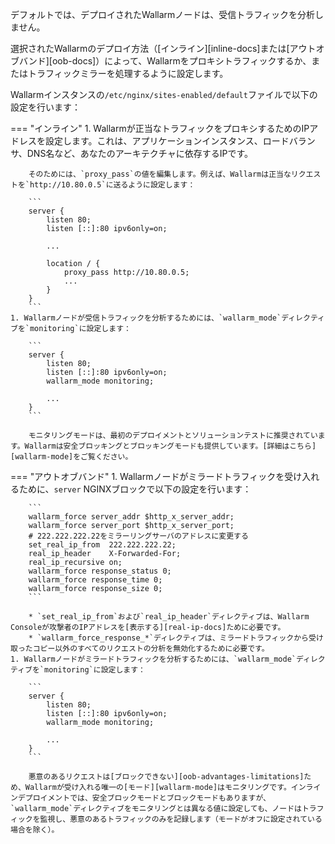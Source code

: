 デフォルトでは、デプロイされたWallarmノードは、受信トラフィックを分析しません。

選択されたWallarmのデプロイ方法（[インライン][inline-docs]または[アウトオブバンド][oob-docs]）によって、Wallarmをプロキシトラフィックするか、またはトラフィックミラーを処理するように設定します。

Wallarmインスタンスの`/etc/nginx/sites-enabled/default`ファイルで以下の設定を行います：

=== "インライン"
    1. Wallarmが正当なトラフィックをプロキシするためのIPアドレスを設定します。これは、アプリケーションインスタンス、ロードバランサ、DNS名など、あなたのアーキテクチャに依存するIPです。
    
        そのためには、`proxy_pass`の値を編集します。例えば、Wallarmは正当なリクエストを`http://10.80.0.5`に送るように設定します：

        ```
        server {
            listen 80;
            listen [::]:80 ipv6only=on;

            ...

            location / {
                proxy_pass http://10.80.0.5; 
                ...
            }
        }
        ```
    1. Wallarmノードが受信トラフィックを分析するためには、`wallarm_mode`ディレクティブを`monitoring`に設定します：

        ```
        server {
            listen 80;
            listen [::]:80 ipv6only=on;
            wallarm_mode monitoring;

            ...
        }
        ```
    
        モニタリングモードは、最初のデプロイメントとソリューションテストに推奨されています。Wallarmは安全ブロッキングとブロッキングモードも提供しています。[詳細はこちら][wallarm-mode]をご覧ください。
=== "アウトオブバンド"
    1. Wallarmノードがミラードトラフィックを受け入れるために、`server` NGINXブロックで以下の設定を行います：

        ```
        wallarm_force server_addr $http_x_server_addr;
        wallarm_force server_port $http_x_server_port;
        # 222.222.222.22をミラーリングサーバのアドレスに変更する
        set_real_ip_from  222.222.222.22;
        real_ip_header    X-Forwarded-For;
        real_ip_recursive on;
        wallarm_force response_status 0;
        wallarm_force response_time 0;
        wallarm_force response_size 0;
        ```

        * `set_real_ip_from`および`real_ip_header`ディレクティブは、Wallarm Consoleが攻撃者のIPアドレスを[表示する][real-ip-docs]ために必要です。
        * `wallarm_force_response_*`ディレクティブは、ミラードトラフィックから受け取ったコピー以外のすべてのリクエストの分析を無効化するために必要です。
    1. Wallarmノードがミラードトラフィックを分析するためには、`wallarm_mode`ディレクティブを`monitoring`に設定します：

        ```
        server {
            listen 80;
            listen [::]:80 ipv6only=on;
            wallarm_mode monitoring;

            ...
        }
        ```

        悪意のあるリクエストは[ブロックできない][oob-advantages-limitations]ため、Wallarmが受け入れる唯一の[モード][wallarm-mode]はモニタリングです。インラインデプロイメントでは、安全ブロックモードとブロックモードもありますが、`wallarm_mode`ディレクティブをモニタリングとは異なる値に設定しても、ノードはトラフィックを監視し、悪意のあるトラフィックのみを記録します（モードがオフに設定されている場合を除く）。